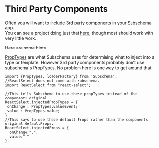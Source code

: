 Third Party Components
===
Often you will want to include 3rd party components in your Subschema app.  
You can see a project doing just that [here](https://github.com/subschema/subschema-external-component-example), though most should work with very little work.

Here are some hints.

[PropTypes](./Resolvers) are what Subschema uses for determining what to inject into a type or template.   However 3rd party components probably don't use subschema's PropTypes.  No problem here is one way to get around that.


```es6
import {PropTypes, loaderFactory} from 'Subschema';
//ReactSelect does not come with subschema.
import ReactSelect from "react-select";

//This tells Subschema to use these propTypes instead of the components original.
ReactSelect.injectedPropTypes = {
 onChange : PropTypes.valueEvent;
 value : PropTypes.value;
}
//This says to use these default Props rather than the components original defaultProps.
ReactSelect.injectedProps = {
  onChange:".",
  value:"."
}

```
